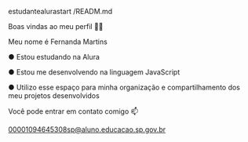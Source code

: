 estudantealurastart /READM.md

Boas vindas ao meu perfil 💙💙

Meu nome é Fernanda Martins

● Estou estudando na Alura

● Estou me desenvolvendo na linguagem JavaScript

● Utilizo esse espaço para minha organização e compartilhamento dos meu projetos desenvolvidos

Você pode entrar em contato comigo 📫

00001094645308sp@aluno.educacao.sp.gov.br
